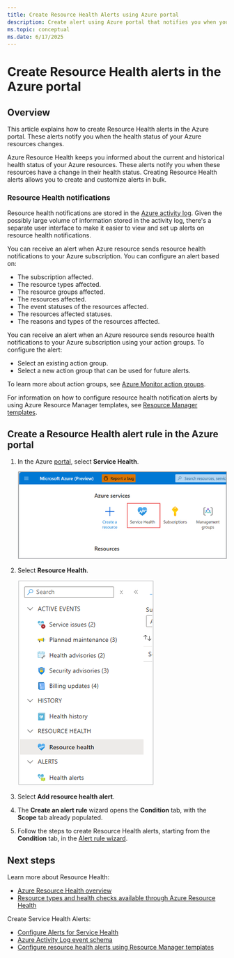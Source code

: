```yaml
---
title: Create Resource Health Alerts using Azure portal
description: Create alert using Azure portal that notifies you when your Azure resources become unavailable.
ms.topic: conceptual
ms.date: 6/17/2025
---
```


# Create Resource Health alerts in the Azure portal

## Overview

This article explains how to create Resource Health alerts in the Azure portal. These alerts notify you when the health status of your Azure resources changes. 

Azure Resource Health keeps you informed about the current and historical health status of your Azure resources. These alerts notify you when these resources have a change in their health status. Creating Resource Health alerts allows you to create and customize alerts in bulk.

### Resource Health notifications

Resource health notifications are stored in the [Azure activity log](../azure-monitor/essentials/platform-logs-overview.md). Given the possibly large volume of information stored in the activity log, there's a separate user interface to make it easier to view and set up alerts on resource health notifications.

You can receive an alert when Azure resource sends resource health notifications to your Azure subscription. You can configure an alert based on:

* The subscription affected.
* The resource types affected.
* The resource groups affected.
* The resources affected.
* The event statuses of the resources affected.
* The resources affected statuses.
* The reasons and types of the resources affected.


You can receive an alert when an Azure resource sends resource health notifications to your Azure subscription using your action groups. To configure the alert:

* Select an existing action group.
* Select a new action group that can be used for future alerts.


To learn more about action groups, see [Azure Monitor action groups](../azure-monitor/alerts/action-groups.md).

For information on how to configure resource health notification alerts by using Azure Resource Manager templates, see [Resource Manager templates](./resource-health-alert-arm-template-guide.md).

## Create a Resource Health alert rule in the Azure portal

1. In the Azure [portal](https://portal.azure.com/), select **Service Health**.



    ![Service Health Selection](./media/resource-health-alert-monitor-guide/service-health-selection-1.png)

 
1. Select **Resource Health**.

     ![Resource Health Selection](./media/alerts-activity-log-service-notifications/resource-health-select.png)
   
1. Select **Add resource health alert**.
   

1. The **Create an alert rule** wizard opens the **Condition** tab, with the **Scope** tab already populated. 

1. Follow the steps to create Resource Health alerts, starting from the **Condition** tab, in the [Alert rule wizard](../azure-monitor/alerts/alerts-create-activity-log-alert-rule.md).


## Next steps

Learn more about Resource Health:

* [Azure Resource Health overview](Resource-health-overview.md)
* [Resource types and health checks available through Azure Resource Health](resource-health-checks-resource-types.md)

Create Service Health Alerts:

* [Configure Alerts for Service Health](./alerts-activity-log-service-notifications-portal.md) 
* [Azure Activity Log event schema](../azure-monitor/essentials/activity-log-schema.md)
* [Configure resource health alerts using Resource Manager templates](./resource-health-alert-arm-template-guide.md)
